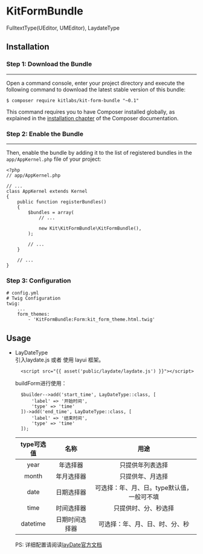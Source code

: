 # KitFormBundle
FulltextType(UEditor, UMEditor), LaydateType

## Installation
 
### Step 1: Download the Bundle
---------------------------
 
Open a command console, enter your project directory and execute the
following command to download the latest stable version of this bundle:
 
	
	$ composer require kitlabs/kit-form-bundle "~0.1"

 
This command requires you to have Composer installed globally, as explained
in the [installation chapter](https://getcomposer.org/doc/00-intro.md)
of the Composer documentation.
 
### Step 2: Enable the Bundle
---------------------------
 
Then, enable the bundle by adding it to the list of registered bundles
in the `app/AppKernel.php` file of your project:

	<?php
	// app/AppKernel.php
	 
	// ...
	class AppKernel extends Kernel
	{
	    public function registerBundles()
	    {
	        $bundles = array(
	            // ...
	 
	            new Kit\KitFormBundle\KitFormBundle(),
	        );
	 
	        // ...
	    }
	 
	    // ...
	}

### Step 3: Configuration 

	# config.yml
	# Twig Configuration
	twig:
	    ...
	    form_themes:
	        - 'KitFormBundle:Form:kit_form_theme.html.twig'

## Usage
- LayDateType  
	引入laydate.js 或者 使用 layui 框架。

		<script src="{{ asset('public/laydate/laydate.js') }}"></script>

	buildForm进行使用：

		$builder-->add('start_time', LayDateType::class, [
            'label' => '开始时间',
            'type' => 'time'
        ])->add('end_time', LayDateType::class, [
            'label' => '结束时间',
            'type' => 'time'
        ]);

	| type可选值	| 名称 |	用途 |
	| :---: | :---:| :---: |
	| year | 年选择器  |	只提供年列表选择 |
	| month	| 年月选择器	| 只提供年、月选择 |
	| date	| 日期选择器	| 可选择：年、月、日。type默认值，一般可不填 |
	| time	| 时间选择器	| 只提供时、分、秒选择 |
	| datetime	| 日期时间选择器	| 可选择：年、月、日、时、分、秒 |


	PS: 详细配置请阅读[layDate官方文档](http://www.layui.com/laydate/)